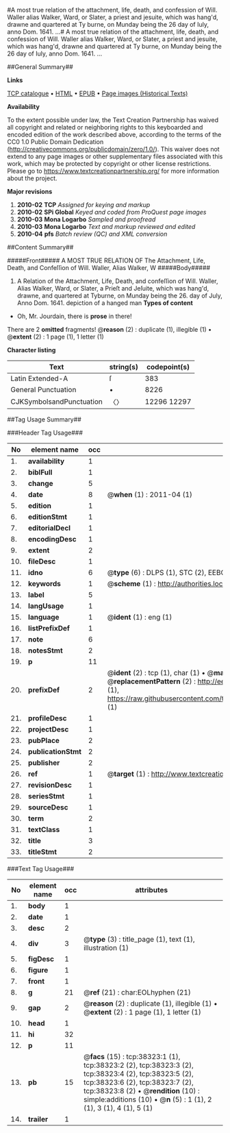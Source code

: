 #A most true relation of the attachment, life, death, and confession of Will. Waller alias Walker, Ward, or Slater, a priest and jesuite, which was hang'd, drawne and quartered at Ty burne, on Munday being the 26 day of Iuly, anno Dom. 1641.  ...#
A most true relation of the attachment, life, death, and confession of Will. Waller alias Walker, Ward, or Slater, a priest and jesuite, which was hang'd, drawne and quartered at Ty burne, on Munday being the 26 day of Iuly, anno Dom. 1641.  ...

##General Summary##

**Links**

[TCP catalogue](http://www.ota.ox.ac.uk/tcp/)  • 
[HTML](http://tei.it.ox.ac.uk/tcp/Texts-HTML/free/A51/A51483.html)  • 
[EPUB](http://tei.it.ox.ac.uk/tcp/Texts-EPUB/free/A51/A51483.epub) • 
[Page images (Historical Texts)](https://historicaltexts.jisc.ac.uk/eebo-99833845e)

**Availability**

To the extent possible under law, the Text Creation Partnership has waived all copyright and related or neighboring rights to this keyboarded and encoded edition of the work described above, according to the terms of the CC0 1.0 Public Domain Dedication (http://creativecommons.org/publicdomain/zero/1.0/). This waiver does not extend to any page images or other supplementary files associated with this work, which may be protected by copyright or other license restrictions. Please go to https://www.textcreationpartnership.org/ for more information about the project.

**Major revisions**

1. __2010-02__ __TCP__ *Assigned for keying and markup*
1. __2010-02__ __SPi Global__ *Keyed and coded from ProQuest page images*
1. __2010-03__ __Mona Logarbo__ *Sampled and proofread*
1. __2010-03__ __Mona Logarbo__ *Text and markup reviewed and edited*
1. __2010-04__ __pfs__ *Batch review (QC) and XML conversion*

##Content Summary##

#####Front#####
A MOST TRUE RELATION OF The Attachment, Life, Death, and Confeſſion of Will. Waller, Alias Walker, W
#####Body#####

1. A Relation of the Attachment, Life, Death, and confeſſion of Will. Waller, Alias Walker, Ward, or Slater, a Prieſt and Jeſuite, which was hang'd, drawne, and quartered at Tyburne, on Munday being the 26. day of July, Anno Dom. 1641.
depiction of a hanged man
**Types of content**

  * Oh, Mr. Jourdain, there is **prose** in there!

There are 2 **omitted** fragments! 
 @__reason__ (2) : duplicate (1), illegible (1)  •  @__extent__ (2) : 1 page (1), 1 letter (1)

**Character listing**


|Text|string(s)|codepoint(s)|
|---|---|---|
|Latin Extended-A|ſ|383|
|General Punctuation|•|8226|
|CJKSymbolsandPunctuation|〈〉|12296 12297|

##Tag Usage Summary##

###Header Tag Usage###

|No|element name|occ|attributes|
|---|---|---|---|
|1.|__availability__|1||
|2.|__biblFull__|1||
|3.|__change__|5||
|4.|__date__|8| @__when__ (1) : 2011-04 (1)|
|5.|__edition__|1||
|6.|__editionStmt__|1||
|7.|__editorialDecl__|1||
|8.|__encodingDesc__|1||
|9.|__extent__|2||
|10.|__fileDesc__|1||
|11.|__idno__|6| @__type__ (6) : DLPS (1), STC (2), EEBO-CITATION (1), PROQUEST (1), VID (1)|
|12.|__keywords__|1| @__scheme__ (1) : http://authorities.loc.gov/ (1)|
|13.|__label__|5||
|14.|__langUsage__|1||
|15.|__language__|1| @__ident__ (1) : eng (1)|
|16.|__listPrefixDef__|1||
|17.|__note__|6||
|18.|__notesStmt__|2||
|19.|__p__|11||
|20.|__prefixDef__|2| @__ident__ (2) : tcp (1), char (1)  •  @__matchPattern__ (2) : ([0-9\-]+):([0-9IVX]+) (1), (.+) (1)  •  @__replacementPattern__ (2) : http://eebo.chadwyck.com/downloadtiff?vid=$1&page=$2 (1), https://raw.githubusercontent.com/textcreationpartnership/Texts/master/tcpchars.xml#$1 (1)|
|21.|__profileDesc__|1||
|22.|__projectDesc__|1||
|23.|__pubPlace__|2||
|24.|__publicationStmt__|2||
|25.|__publisher__|2||
|26.|__ref__|1| @__target__ (1) : http://www.textcreationpartnership.org/docs/. (1)|
|27.|__revisionDesc__|1||
|28.|__seriesStmt__|1||
|29.|__sourceDesc__|1||
|30.|__term__|2||
|31.|__textClass__|1||
|32.|__title__|3||
|33.|__titleStmt__|2||


###Text Tag Usage###

|No|element name|occ|attributes|
|---|---|---|---|
|1.|__body__|1||
|2.|__date__|1||
|3.|__desc__|2||
|4.|__div__|3| @__type__ (3) : title_page (1), text (1), illustration (1)|
|5.|__figDesc__|1||
|6.|__figure__|1||
|7.|__front__|1||
|8.|__g__|21| @__ref__ (21) : char:EOLhyphen (21)|
|9.|__gap__|2| @__reason__ (2) : duplicate (1), illegible (1)  •  @__extent__ (2) : 1 page (1), 1 letter (1)|
|10.|__head__|1||
|11.|__hi__|32||
|12.|__p__|11||
|13.|__pb__|15| @__facs__ (15) : tcp:38323:1 (1), tcp:38323:2 (2), tcp:38323:3 (2), tcp:38323:4 (2), tcp:38323:5 (2), tcp:38323:6 (2), tcp:38323:7 (2), tcp:38323:8 (2)  •  @__rendition__ (10) : simple:additions (10)  •  @__n__ (5) : 1 (1), 2 (1), 3 (1), 4 (1), 5 (1)|
|14.|__trailer__|1||
